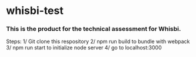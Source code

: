 # whisbi-test

### This is the product for the technical assessment for Whisbi.

Steps:
1/ Git clone this respository
2/ npm run build to bundle with webpack
3/ npm run start to initialize node server
4/ go to localhost:3000
